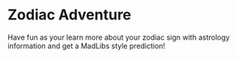 <h1> Zodiac Adventure </h1>

Have fun as your learn more about your zodiac sign with astrology information and get a MadLibs style prediction!
